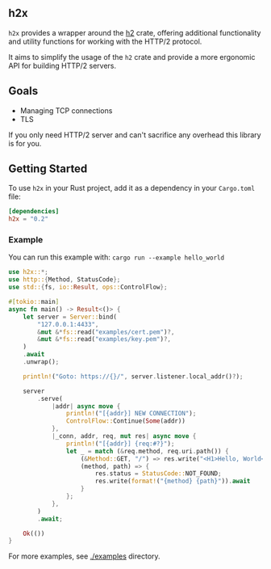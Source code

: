 ## h2x

`h2x` provides a wrapper around the [h2](https://github.com/hyperium/h2) crate, offering additional functionality and utility functions for working with the HTTP/2 protocol.

It aims to simplify the usage of the `h2` crate and provide a more ergonomic API for building HTTP/2 servers.

## Goals

- Managing TCP connections
- TLS

If you only need HTTP/2 server and can't sacrifice any overhead this library is for you.

## Getting Started

To use `h2x` in your Rust project, add it as a dependency in your `Cargo.toml` file:

```toml
[dependencies]
h2x = "0.2"
```

### Example 

You can run this example with: `cargo run --example hello_world`

```rust no_run
use h2x::*;
use http::{Method, StatusCode};
use std::{fs, io::Result, ops::ControlFlow};

#[tokio::main]
async fn main() -> Result<()> {
    let server = Server::bind(
        "127.0.0.1:4433",
        &mut &*fs::read("examples/cert.pem")?,
        &mut &*fs::read("examples/key.pem")?,
    )
    .await
    .unwrap();

    println!("Goto: https://{}/", server.listener.local_addr()?);

    server
        .serve(
            |addr| async move {
                println!("[{addr}] NEW CONNECTION");
                ControlFlow::Continue(Some(addr))
            },
            |_conn, addr, req, mut res| async move {
                println!("[{addr}] {req:#?}");
                let _ = match (&req.method, req.uri.path()) {
                    (&Method::GET, "/") => res.write("<H1>Hello, World</H1>").await,
                    (method, path) => {
                        res.status = StatusCode::NOT_FOUND;
                        res.write(format!("{method} {path}")).await
                    }
                };
            },
        )
        .await;

    Ok(())
}
```

For more examples, see [./examples](https://github.com/nurmohammed840/h2x/tree/master/examples) directory.
